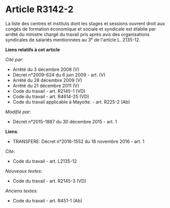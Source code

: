 # Article R3142-2

La liste des centres et instituts dont les stages et sessions ouvrent droit aux congés de formation économique et sociale et
syndicale est établie par arrêté du ministre chargé du travail pris après avis des organisations syndicales de salariés
mentionnées au 3° de l'article L. 2135-12.

**Liens relatifs à cet article**

_Cité par_:

  - Arrêté du 3 décembre 2008 (V)
  - Décret n°2009-624 du 6 juin 2009 - art. (V)
  - Arrêté du 28 décembre 2009 (V)
  - Arrêté du 21 décembre 2011 (V)
  - Code du travail - art. R2145-1 (VD)
  - Code du travail - art. R4614-25 (VD)
  - Code du travail applicable à Mayotte. - art. R225-2 (Ab)

_Modifié par_:

  - Décret n°2015-1887 du 30 décembre 2015 - art. 1

**Liens**:

  - TRANSFERE: Décret n°2016-1552 du 18 novembre 2016 - art. 1

_Cite_:

  - Code du travail - art. L2135-12

_Nouveaux textes_:

  - Code du travail - art. R2145-3 (VD)

_Anciens textes_:

  - Code du travail - art. R451-1 (Ab)
